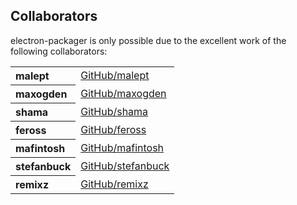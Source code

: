 ## Collaborators

electron-packager is only possible due to the excellent work of the following collaborators:

<table><tbody><tr><th align="left">malept</th><td><a href="https://github.com/malept">GitHub/malept</a></td></tr>
<tr><th align="left">maxogden</th><td><a href="https://github.com/maxogden">GitHub/maxogden</a></td></tr>
<tr><th align="left">shama</th><td><a href="https://github.com/shama">GitHub/shama</a></td></tr>
<tr><th align="left">feross</th><td><a href="https://github.com/feross">GitHub/feross</a></td></tr>
<tr><th align="left">mafintosh</th><td><a href="https://github.com/mafintosh">GitHub/mafintosh</a></td></tr>
<tr><th align="left">stefanbuck</th><td><a href="https://github.com/stefanbuck">GitHub/stefanbuck</a></td></tr>
<tr><th align="left">remixz</th><td><a href="https://github.com/remixz">GitHub/remixz</a></td></tr>
</tbody></table>
